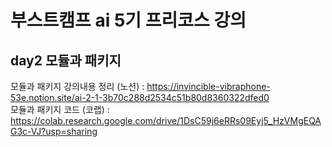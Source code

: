 # 부스트캠프 ai 5기 프리코스 강의
## day2 모듈과 패키지
모듈과 패키지 강의내용 정리 (노션) : <https://invincible-vibraphone-53e.notion.site/ai-2-1-3b70c288d2534c51b80d8360322dfed0>   
모듈과 패키지 코드 (코랩) : <https://colab.research.google.com/drive/1DsC59j6eRRs09Eyj5_HzVMgEQAG3c-VJ?usp=sharing>